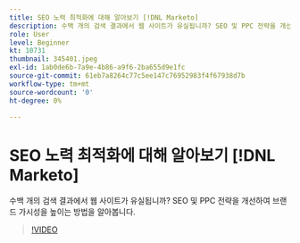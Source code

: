 ```yaml
---
title: SEO 노력 최적화에 대해 알아보기 [!DNL Marketo]
description: 수백 개의 검색 결과에서 웹 사이트가 유실됩니까? SEO 및 PPC 전략을 개선하여 브랜드 가시성을 높이는 방법을 알아봅니다.
role: User
level: Beginner
kt: 10731
thumbnail: 345401.jpeg
exl-id: 1ab0de6b-7a9e-4b86-a9f6-2ba655d9e1fc
source-git-commit: 61eb7a8264c77c5ee147c76952983f4f67938d7b
workflow-type: tm+mt
source-wordcount: '0'
ht-degree: 0%

---
```


# SEO 노력 최적화에 대해 알아보기 [!DNL Marketo]

수백 개의 검색 결과에서 웹 사이트가 유실됩니까? SEO 및 PPC 전략을 개선하여 브랜드 가시성을 높이는 방법을 알아봅니다.

>[!VIDEO](https://video.tv.adobe.com/v/345401/?quality=12&learn=on)
